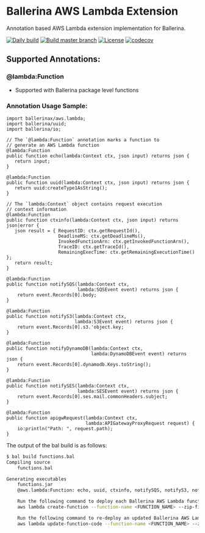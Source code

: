 # Ballerina AWS Lambda Extension

Annotation based AWS Lambda extension implementation for Ballerina. 

[![Daily build](https://github.com/ballerina-platform/module-ballerinax-aws.lambda/workflows/Daily%20build/badge.svg)](https://github.com/ballerina-platform/module-ballerinax-aws.lambda/actions?query=workflow%3A%22Daily+build%22)
[![Build master branch](https://github.com/ballerina-platform/module-ballerinax-aws.lambda/workflows/Build%20master%20branch/badge.svg)](https://github.com/ballerina-platform/module-ballerinax-aws.lambda/actions?query=workflow%3A%22Build+master+branch%22)
[![License](https://img.shields.io/badge/License-Apache%202.0-blue.svg)](https://opensource.org/licenses/Apache-2.0)
[![codecov](https://codecov.io/gh/ballerina-platform/module-ballerinax-aws.lambda/branch/master/graph/badge.svg)](https://codecov.io/gh/ballerina-platform/module-ballerinax-aws.lambda)

## Supported Annotations:

### @lambda:Function
- Supported with Ballerina package level functions

### Annotation Usage Sample:

```ballerina
import ballerinax/aws.lambda;
import ballerina/uuid;
import ballerina/io;

// The `@lambda:Function` annotation marks a function to
// generate an AWS Lambda function
@lambda:Function
public function echo(lambda:Context ctx, json input) returns json {
   return input;
}

@lambda:Function
public function uuid(lambda:Context ctx, json input) returns json {
   return uuid:createType1AsString();
}

// The `lambda:Context` object contains request execution
// context information
@lambda:Function
public function ctxinfo(lambda:Context ctx, json input) returns json|error {
   json result = { RequestID: ctx.getRequestId(),
                   DeadlineMS: ctx.getDeadlineMs(),
                   InvokedFunctionArn: ctx.getInvokedFunctionArn(),
                   TraceID: ctx.getTraceId(),
                   RemainingExecTime: ctx.getRemainingExecutionTime() };
   return result;
}

@lambda:Function
public function notifySQS(lambda:Context ctx, 
                          lambda:SQSEvent event) returns json {
    return event.Records[0].body;
}

@lambda:Function
public function notifyS3(lambda:Context ctx, 
                         lambda:S3Event event) returns json {
    return event.Records[0].s3.'object.key;
}

@lambda:Function
public function notifyDynamoDB(lambda:Context ctx, 
                               lambda:DynamoDBEvent event) returns json {
    return event.Records[0].dynamodb.Keys.toString();
}

@lambda:Function
public function notifySES(lambda:Context ctx, 
                          lambda:SESEvent event) returns json {
    return event.Records[0].ses.mail.commonHeaders.subject;
}

@lambda:Function
public function apigwRequest(lambda:Context ctx, 
                             lambda:APIGatewayProxyRequest request) {
    io:println("Path: ", request.path);
}
```

The output of the bal build is as follows:

```bash
$ bal build functions.bal 
Compiling source
	functions.bal

Generating executables
	functions.jar
	@aws.lambda:Function: echo, uuid, ctxinfo, notifySQS, notifyS3, notifyDynamoDB, notifySES, apigwRequest

	Run the following command to deploy each Ballerina AWS Lambda function:
	aws lambda create-function --function-name <FUNCTION_NAME> --zip-file fileb://aws-ballerina-lambda-functions.zip --handler functions.<FUNCTION_NAME> --runtime provided --role <LAMBDA_ROLE_ARN> --layers arn:aws:lambda:<REGION_ID>:134633749276:layer:ballerina-jre11:6

	Run the following command to re-deploy an updated Ballerina AWS Lambda function:
	aws lambda update-function-code --function-name <FUNCTION_NAME> --zip-file fileb://aws-ballerina-lambda-functions.zip
```
